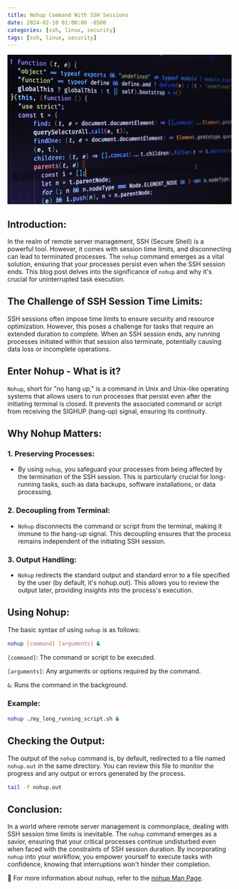 ```yaml
---
title: Nohup Command With SSH Sessions
date: 2024-02-10 01:00:00 -0500
categories: [ssh, linux, security]
tags: [ssh, linux, security]
---
```


![Nohup Command With SSH Sessions](/assets/img/posts/2024/nohup_ssh_session/nohup_ssh_session.jpg)


## Introduction:

In the realm of remote server management, SSH (Secure Shell) is a powerful tool. However, it comes with session time limits, and disconnecting can lead to terminated processes. The `nohup` command emerges as a vital solution, ensuring that your processes persist even when the SSH session ends. This blog post delves into the significance of `nohup` and why it's crucial for uninterrupted task execution.

## The Challenge of SSH Session Time Limits:

SSH sessions often impose time limits to ensure security and resource optimization. However, this poses a challenge for tasks that require an extended duration to complete. When an SSH session ends, any running processes initiated within that session also terminate, potentially causing data loss or incomplete operations.

## Enter Nohup - What is it?

`Nohup`, short for "no hang up," is a command in Unix and Unix-like operating systems that allows users to run processes that persist even after the initiating terminal is closed. It prevents the associated command or script from receiving the SIGHUP (hang-up) signal, ensuring its continuity.

## Why Nohup Matters:

### 1. **Preserving Processes:**
   - By using `nohup`, you safeguard your processes from being affected by the termination of the SSH session. This is particularly crucial for long-running tasks, such as data backups, software installations, or data processing.

### 2. **Decoupling from Terminal:**
   - `Nohup` disconnects the command or script from the terminal, making it immune to the hang-up signal. This decoupling ensures that the process remains independent of the initiating SSH session.

### 3. **Output Handling:**
   - `Nohup` redirects the standard output and standard error to a file specified by the user (by default, it's nohup.out). This allows you to review the output later, providing insights into the process's execution.

## Using Nohup:

The basic syntax of using `nohup` is as follows:

```bash
nohup [command] [arguments] &
```
`[command]`: The command or script to be executed.

`[arguments]`: Any arguments or options required by the command.

`&`: Runs the command in the background.


### Example:

```bash
nohup ./my_long_running_script.sh &
```

## Checking the Output:

The output of the `nohup` command is, by default, redirected to a file named `nohup.out` in the same directory. You can review this file to monitor the progress and any output or errors generated by the process.

```bash
tail -f nohup.out
```

## Conclusion:

In a world where remote server management is commonplace, dealing with SSH session time limits is inevitable. The `nohup` command emerges as a savior, ensuring that your critical processes continue undisturbed even when faced with the constraints of SSH session duration. By incorporating `nohup` into your workflow, you empower yourself to execute tasks with confidence, knowing that interruptions won't hinder their completion.


📝 For more information about nohup, refer to the [nohup Man Page](https://linux.die.net/man/1/nohup).


